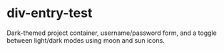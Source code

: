 # div-entry-test
Dark-themed project container, username/password form, and a toggle between light/dark modes using moon and sun icons.
